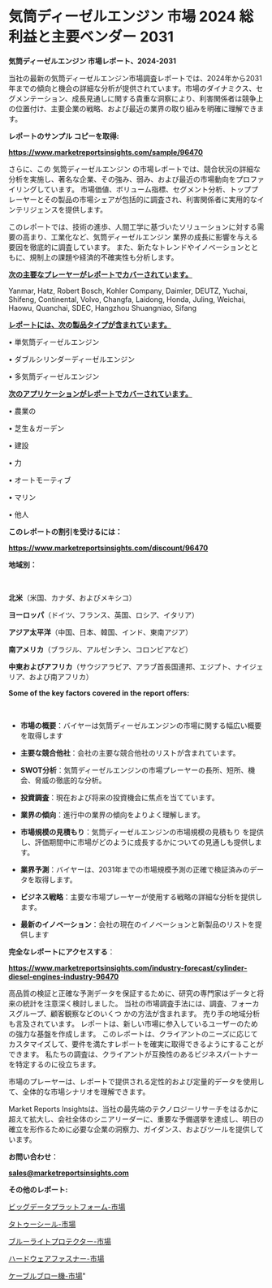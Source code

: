 # 気筒ディーゼルエンジン 市場 2024 総利益と主要ベンダー 2031

<strong>気筒ディーゼルエンジン 市場レポート、2024-2031</strong>

当社の最新の気筒ディーゼルエンジン市場調査レポートでは、2024年から2031年までの傾向と機会の詳細な分析が提供されています。市場のダイナミクス、セグメンテーション、成長見通しに関する貴重な洞察により、利害関係者は競争上の位置付け、主要企業の戦略、および最近の業界の取り組みを明確に理解できます。



<strong>レポートのサンプル コピーを取得:</strong> <a href=https://www.marketreportsinsights.com/sample/96470>

<strong><u>https://www.marketreportsinsights.com/sample/96470</u></strong></a>

さらに、この 気筒ディーゼルエンジン の市場レポートでは、競合状況の詳細な分析を実施し、著名な企業、その強み、弱み、および最近の市場動向をプロファイリングしています。 市場価値、ボリューム指標、セグメント分析、トッププレーヤーとその製品の市場シェアが包括的に調査され、利害関係者に実用的なインテリジェンスを提供します。

このレポートでは、技術の進歩、人間工学に基づいたソリューションに対する需要の高まり、工業化など、気筒ディーゼルエンジン 業界の成長に影響を与える要因を徹底的に調査しています。 また、新たなトレンドやイノベーションとともに、規制上の課題や経済的不確実性も分析します。



<strong><u>次の主要なプレーヤーがレポートでカバーされています。</u></strong>

Yanmar, Hatz, Robert Bosch, Kohler Company, Daimler, DEUTZ, Yuchai, Shifeng, Continental, Volvo, Changfa, Laidong, Honda, Juling, Weichai, Haowu, Quanchai, SDEC, Hangzhou Shuangniao, Sifang



<strong><u><b>レポートには、次の製品タイプが含まれています。</b></u></strong>

• 単気筒ディーゼルエンジン

• ダブルシリンダーディーゼルエンジン

• 多気筒ディーゼルエンジン



<strong><u><b>次のアプリケーションがレポートでカバーされています。</b></u></strong>

• 農業の

• 芝生＆ガーデン

• 建設

• 力

• オートモーティブ

• マリン

• 他人



<strong><b>このレポートの割引を受けるには：</b></strong>

<a href=https://www.marketreportsinsights.com/discount/96470>

<strong><u>https://www.marketreportsinsights.com/discount/96470</u></strong></a>



<strong>地域別：</strong>

<strong> </strong>



<strong>北米</strong>（米国、カナダ、およびメキシコ）



<strong>ヨーロッパ</strong>（ドイツ、フランス、英国、ロシア、イタリア）



<strong>アジア太平洋</strong>（中国、日本、韓国、インド、東南アジア）



<strong>南アメリカ</strong>（ブラジル、アルゼンチン、コロンビアなど）



<strong>中東およびアフリカ</strong>（サウジアラビア、アラブ首長国連邦、エジプト、ナイジェリア、および南アフリカ）



<strong>Some of the key factors covered in the report offers:</strong>

<strong> </strong>
<ul>
  <li>

<strong>市場の概要</strong>：バイヤーは気筒ディーゼルエンジンの市場に関する幅広い概要を取得します</li>
  <li>

<strong>主要な競合他社</strong>：会社の主要な競合他社のリストが含まれています。</li>
  <li>

<strong>SWOT分析</strong>：気筒ディーゼルエンジンの市場プレーヤーの長所、短所、機会、脅威の徹底的な分析。</li>
  <li>

<strong>投資調査</strong>：現在および将来の投資機会に焦点を当てています。</li>
  <li>

<strong>業界の傾向</strong>：進行中の業界の傾向をよりよく理解します。</li>
  <li>

<strong>市場規模の見積もり</strong>：気筒ディーゼルエンジンの市場規模の見積もり を提供し、評価期間中に市場がどのように成長するかについての見通しも提供します。</li>
  <li>

<strong>業界予測</strong>：バイヤーは、2031年までの市場規模予測の正確で検証済みのデータを取得します。</li>
  <li>

<strong>ビジネス戦略</strong>：主要な市場プレーヤーが使用する戦略の詳細な分析を提供します。</li>
  <li>

<strong>最新のイノベーション</strong>：会社の現在のイノベーションと新製品のリストを提供します</li>
</ul>


<strong>完全なレポートにアクセスする</strong>：

<a href=https://www.marketreportsinsights.com/industry-forecast/cylinder-diesel-engines-industry-96470>

<strong><u>https://www.marketreportsinsights.com/industry-forecast/cylinder-diesel-engines-industry-96470</u></strong></a>

高品質の検証と正確な予測データを保証するために、研究の専門家はデータと将来の統計を注意深く検討しました。 当社の市場調査手法には、調査、フォーカスグループ、顧客観察などのいくつ かの方法が含まれます。 売り手の地域分析も言及されています。 レポートは、新しい市場に参入しているユーザーのための強力な基盤を作成します。 このレポートは、クライアントのニーズに応じてカスタマイズして、要件を満たすレポートを確実に取得できるようにすることができます。 私たちの調査は、クライアントが互換性のあるビジネスパートナーを特定するのに役立ちます。

市場のプレーヤーは、レポートで提供される定性的および定量的データを使用して、全体的な市場シナリオを理解できます。

Market Reports Insightsは、当社の最先端のテクノロジーリサーチをはるかに超えて拡大し、会社全体のシニアリーダーに、重要な予備選挙を達成し、明日の確立を形作るために必要な企業の洞察力、ガイダンス、およびツールを提供しています。



<strong><b>お問い合わせ</b></strong>：

<a href=mailto:sales@marketreportsinsights.com>

<strong><u>sales@marketreportsinsights.com</u></strong></a>



<strong>その他のレポート:</strong>

<a href=https://www.linkedin.com/pulse/ビッグデータプラットフォーム-市場-2023-swot-分析と成長率-rmexf/>ビッグデータプラットフォーム-市場</a>

<a href=https://www.linkedin.com/pulse/タトゥーシール-市場-2023-swot-分析と成長率-2030-trend-tracking-toolbox-24-analysis-jcoef/>タトゥーシール-市場</a>

<a href=https://www.linkedin.com/pulse/ブルーライトプロテクター-市場-2030-年までの需要に焦点を当てた-2023-8anjf/>ブルーライトプロテクター-市場</a>

<a href=https://www.linkedin.com/pulse/ハードウェアファスナー-市場-2030-年までの需要に焦点を当てた-2023-年調査レポート-rdxbf/>ハードウェアファスナー-市場</a>

<a href=https://www.linkedin.com/pulse/ケーブルブロー機-市場-2023-新興市場-将来の動向と市場需要-2030-yrnyf/>ケーブルブロー機-市場</a>"
